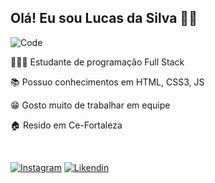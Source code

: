 ## Olá! Eu sou Lucas da Silva 👋🏻 <br/>

![Code](https://user-images.githubusercontent.com/112489137/188742499-a76d8397-685e-4d8b-a937-440d22fea938.jpg)

👨🏻‍💻 Estudante de programação Full Stack <br/>

📚 Possuo conhecimentos em HTML, CSS3, JS <br/>

😁 Gosto muito de trabalhar em equipe <br/>

🏠 Resido em Ce-Fortaleza <br/>

<br/>

[![Instagram](https://img.shields.io/badge/Instagram-E4405F?style=for-the-badge&logo=instagram&logoColor=white)](https://www.instagram.com/_lcss2/)
[![Likendin](https://img.shields.io/badge/LinkedIn-0077B5?style=for-the-badge&logo=linkedin&logoColor=white)](https://www.linkedin.com/in/lucas-da-silva-lima-479133232/)










